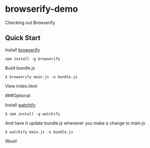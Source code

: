 browserify-demo
===============

Checking out Browserify

Quick Start
-----------

Install [browserify](http://browserify.org/)
```
npm install -g browserify
```

Build bundle.js
```
$ browserify main.js -o bundle.js
```

View index.html

###Optional

Install [watchify](https://www.npmjs.com/package/watchify)
```
$ npm install -g watchify
```

And have it update bundle.js whenever you make a change to main.js
```
$ watchify main.js -o bundle.js
```

Woot!